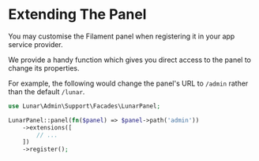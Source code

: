 # Extending The Panel

You may customise the Filament panel when registering it in your app service provider.

We provide a handy function which gives you direct access to the panel to change its properties.

For example, the following would change the panel's URL to `/admin` rather than the default `/lunar`.

```php
use Lunar\Admin\Support\Facades\LunarPanel;

LunarPanel::panel(fn($panel) => $panel->path('admin'))
    ->extensions([
        // ...
    ])
    ->register();
```
